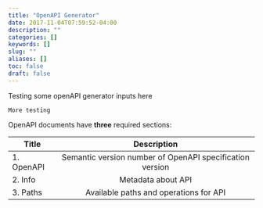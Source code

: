 ```yaml
---
title: "OpenAPI Generator"
date: 2017-11-04T07:59:52-04:00
description: ""
categories: []
keywords: []
slug: ""
aliases: []
toc: false
draft: false
---
```


Testing some openAPI generator inputs here

```
More testing
```

OpenAPI documents have **three** required sections:

| Title      |                        Description                       |
|------------|:--------------------------------------------------------:|
| 1. OpenAPI | Semantic version number of OpenAPI specification version |
| 2. Info    |                    Metadata about API                    |
| 3. Paths   |          Available paths and operations for API          |

